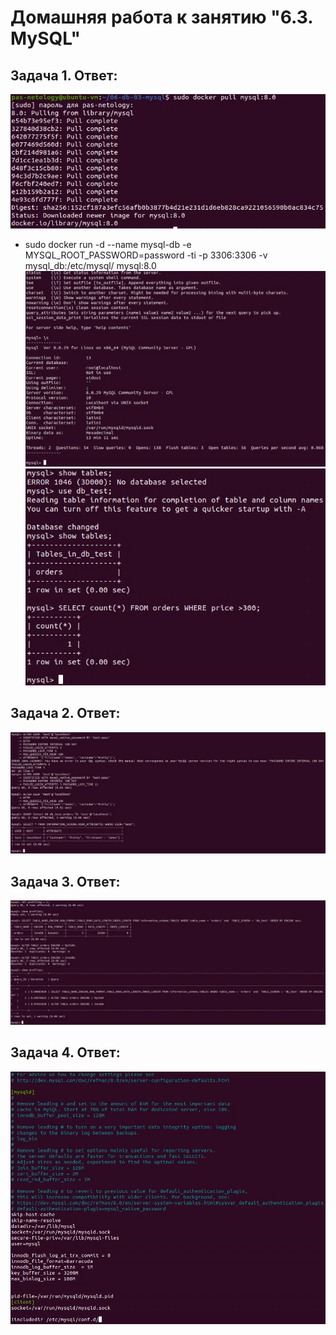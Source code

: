 Домашняя работа к занятию "6.3. MySQL"
==
Задача 1. Ответ:
--
![alt text](pictures/docker-pull.PNG "docker pull")
- sudo docker run -d --name mysql-db -e MYSQL_ROOT_PASSWORD=password -ti -p 3306:3306 -v mysql_db:/etc/mysql/ mysql:8.0
![alt text](pictures/db_status.PNG "db status")
![alt text](pictures/show_tables.PNG "show tables")

Задача 2. Ответ:
--
![alt text](pictures/alter_user.PNG "alter user")

Задача 3. Ответ:
--
![alt text](pictures/profiling.PNG "profiling")

Задача 4. Ответ:
--
![alt text](pictures/my-cnf.PNG "my.cnf")